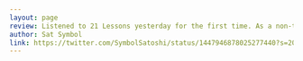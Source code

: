 ```yaml
---
layout: page
review: Listened to 21 Lessons yesterday for the first time. As a non-tech, fruity, creative person I cherished the philosophical reflections on Bitcoin. This will be my number 1 orange pilling book from now on.
author: Sat Symbol
link: https://twitter.com/SymbolSatoshi/status/1447946878025277440?s=20
---
```


